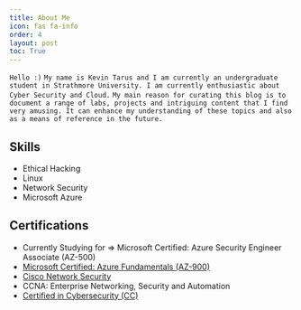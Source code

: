 ```yaml
---
title: About Me
icon: fas fa-info
order: 4
layout: post
toc: True
---
```


`Hello :)`
`My name is Kevin Tarus and I am currently an undergraduate student in Strathmore University. I am currently enthusiastic about Cyber Security and Cloud.`
`My main reason for curating this blog is to document a range of labs, projects and intriguing content that I find very amusing. It can enhance my understanding of these topics and also as a means of reference in the future.`


## Skills

- Ethical Hacking
- Linux
- Network Security
- Microsoft Azure

## Certifications
- Currently Studying for => Microsoft Certified: Azure Security Engineer Associate (AZ-500)
- [Microsoft Certified: Azure Fundamentals (AZ-900)](https://www.credly.com/badges/61fad775-0ec3-4863-96d6-60ff6930f76c/public_url)
- [Cisco Network Security](https://www.credly.com/badges/725aec81-232d-47f5-9740-e93f04c37f10/public_url)
- CCNA: Enterprise Networking, Security and Automation
- [Certified in Cybersecurity (CC)](https://drive.google.com/file/d/11WLivUqq6PWd18Uz8gZQSa2ZVqqerXZL/view?usp=sharing)












